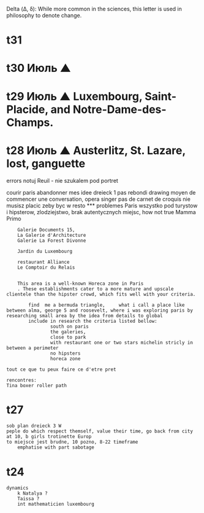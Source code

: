 Delta (Δ, δ): While more common in the sciences, this letter is used in philosophy to denote change.


# t31
# t30 Июль ▲ 
# t29 Июль ▲ Luxembourg, Saint-Placide, and Notre-Dame-des-Champs.
# t28 Июль ▲ Austerlitz, St. Lazare, lost, ganguette
errors notuj
    Reuil - nie szukalem pod portret 
    
  courir paris 
        abandonner mes idee dreieck 1 pas rebondi
        drawing moyen de commencer une conversation, opera singer pas de carnet de croquis
        nie musisz placic zeby byc w resto ***
problemes
    Paris wszystko pod turystow i hipsterow, zlodziejstwo, brak autentycznych miejsc, 
        how not true 
            Mamma Primo


        Galerie Documents 15, 
        La Galerie d'Architecture
        Galerie La Forest Divonne
        
        Jardin du Luxembourg

        restaurant Alliance
        Le Comptoir du Relais

        
        This area is a well-known Horeca zone in Paris
        . These establishments cater to a more mature and upscale clientele than the hipster crowd, which fits well with your criteria.

            find  me a bermuda triangle,     what i call a place like between alma, george 5 and roosevelt, where i was exploring paris by researching small area by the idea from details to global 
            include in research the criteria listed bellow: 
                    south on paris
                    the galeries,
                    close to park
                    with restaurant one or two stars michelin stricly in between a perimeter
                    no hipsters
                    horeca zone 
            
    tout ce que tu peux faire ce d'etre pret 
    
    rencontres:
    Tina boxer roller path
    
# t27

    sob plan dreieck 3 W 
    peple do which respect themself, value their time, go back from city at 10, b girls trotinette Europ 
    to miejsce jest brudne, 10 pozno, 8-22 timeframe
        emphatise with part sabotage    
# t24
    dynamics 
        k Natalya ? 
        Taissa ? 
        int mathematicien luxembourg